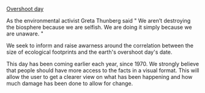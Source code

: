 [Overshoot day](https://nalmt.github.io/overshootday/)

As the environmental activist Greta Thunberg said " We aren’t destroying the biosphere because we are selfish. We are doing it simply because we are unaware. "
 

We seek to inform and raise awarness around the correlation between the size of ecological footprints and the earth's overshoot day's date. 

This day has been coming earlier each year, since 1970. We strongly believe that people should have more access to the facts in a visual format. This will allow the user to get a clearer view on what has been happening and how much damage has been done to allow for change.
